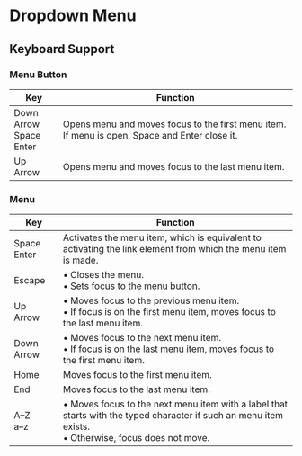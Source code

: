 # Dropdown Menu

## Keyboard Support

### Menu Button

| Key        | Function |
| ---------- | -------------------------------------------- |
| Down Arrow<br>Space<br>Enter | Opens menu and moves focus to the first menu item. If menu is open, Space and Enter close it. |
|Up Arrow | Opens menu and moves focus to the last menu item. |

### Menu

| Key | Function |
| --- | -------- |
| Space<br>Enter | Activates the menu item, which is equivalent to activating the link element from which the menu item is made. |
| Escape | • Closes the menu.<br>• Sets focus to the menu button. |
| Up Arrow | • Moves focus to the previous menu item.<br>• If focus is on the first menu item, moves focus to the last menu item. |
| Down Arrow | • Moves focus to the next menu item.<br>• If focus is on the last menu item, moves focus to the first menu item. |
| Home | Moves focus to the first menu item. |
| End | Moves focus to the last menu item. |
| A–Z<br>a–z | • Moves focus to the next menu item with a label that starts with the typed character if such an menu item exists.<br>• Otherwise, focus does not move.
